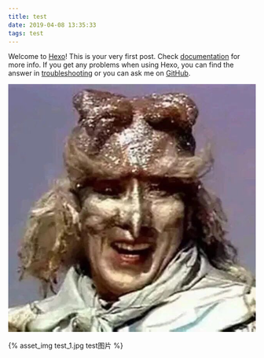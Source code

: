 ```yaml
---
title: test
date: 2019-04-08 13:35:33
tags: test
---
```

Welcome to [Hexo](https://hexo.io/)! This is your very first post. Check [documentation](https://hexo.io/docs/) for more info. If you get any problems when using Hexo, you can find the answer in [troubleshooting](https://hexo.io/docs/troubleshooting.html) or you can ask me on [GitHub](https://github.com/hexojs/hexo/issues).

<!--more-->

![test](test/test_1.jpg)

{% asset_img  test_1.jpg test图片 %}
